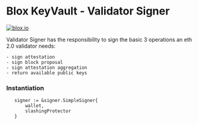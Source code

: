# Blox KeyVault - Validator Signer


[![blox.io](https://s3.us-east-2.amazonaws.com/app-files.blox.io/static/media/powered_by.png)](https://blox.io)

Validator Signer has the responsibility to sign the basic 3 operations an eth 2.0 validator needs:

    - sign attestation
    - sign block proposal
    - sign attestation aggregation
    - return available public keys


### Instantiation

 ```golang
    signer := &signer.SimpleSigner{
		wallet,
		slashingProtector
	}
   ```
